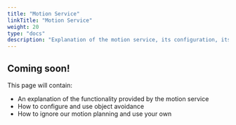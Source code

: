 ```yaml
---
title: "Motion Service"
linkTitle: "Motion Service"
weight: 20
type: "docs"
description: "Explanation of the motion service, its configuration, its functionality, and its interfaces."
---
```

## Coming soon!
This page will contain:

- An explanation of the functionality provided by the motion service
- How to configure and use object avoidance
- How to ignore our motion planning and use your own

